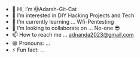 - 👋 Hi, I’m @Adarsh-Git-Cat
- 👀 I’m interested in DIY Hacking Projects and Tech
- 🌱 I’m currently learning ... Wfi-Pentesting
- 💞️ I’m looking to collaborate on ... No-one 😎
- 📫 How to reach me ... adnanda2023@gmail.com
- 😄 Pronouns: ...
- ⚡ Fun fact: ... 

<!---
Adarsh-Git-Cat/Adarsh-Git-Cat is a ✨ special ✨ repository because its `README.md` (this file) appears on your GitHub profile.
You can click the Preview link to take a look at your changes.
--->
